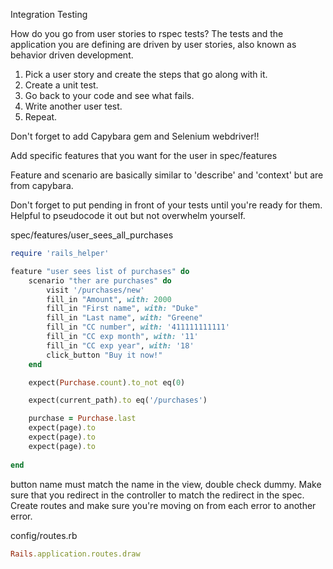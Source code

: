 Integration Testing 

How do you go from user stories to rspec tests? 
The tests and the application you are defining are driven by user stories, also known as behavior driven development.

1. Pick a user story and create the steps that go along with it.
2. Create a unit test.
3. Go back to your code and see what fails.
4. Write another user test.
5. Repeat. 

Don't forget to add Capybara gem and Selenium webdriver!!

Add specific features that you want for the user in spec/features

Feature and scenario are basically similar to 'describe' and 'context' but are from capybara.

Don't forget to put pending in front of your tests until you're ready for them. Helpful to pseudocode it out but not overwhelm yourself. 


spec/features/user_sees_all_purchases
```ruby
require 'rails_helper'

feature "user sees list of purchases" do
	scenario "ther are purchases" do
		visit '/purchases/new'
		fill_in "Amount", with: 2000
		fill_in "First name", with: "Duke"
		fill_in "Last name", with: "Greene"
		fill_in "CC number", with: '411111111111'
		fill_in "CC exp month", with: '11'
		fill_in "CC exp year", with: '18'
		click_button "Buy it now!"
	end

	expect(Purchase.count).to_not eq(0)

	expect(current_path).to eq('/purchases')

	purchase = Purchase.last
	expect(page).to
	expect(page).to
	expect(page).to
	
end
```
button name must match the name in the view, double check dummy.
Make sure that you redirect in the controller to match the redirect in the spec. Create routes and make sure you're moving on from each error to another error. 



config/routes.rb
```ruby
Rails.application.routes.draw 




